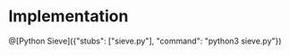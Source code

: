 Implementation
==============

@[Python Sieve]({"stubs": ["sieve.py"], "command": "python3 sieve.py"})
